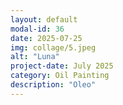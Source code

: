 ```yaml
---
layout: default
modal-id: 36
date: 2025-07-25
img: collage/5.jpeg
alt: "Luna"
project-date: July 2025
category: Oil Painting
description: "Oleo"
---
```

